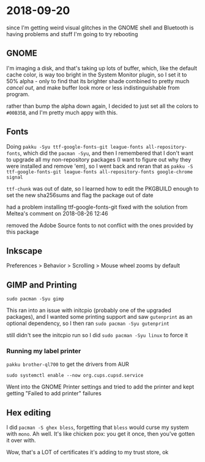 # 2018-09-20

since I'm getting weird visual glitches in the GNOME shell and Bluetooth is having problems and stuff I'm going to try rebooting

## GNOME

I'm imaging a disk, and that's taking up lots of buffer, which, like the default cache color, is way too bright in the System Monitor plugin, so I set it to 50% alpha - only to find that its brighter shade combined to pretty much *cancel out*, and make buffer look more or less indistinguishable from program.

rather than bump the alpha down again, I decided to just set all the colors to `#00B35B`, and I'm pretty much appy with this.

## Fonts

Doing `pakku -Syu ttf-google-fonts-git league-fonts all-repository-fonts`, which did the `pacman -Syu`, and then I remembered that I don't want to upgrade all my non-repository packages (I want to figure out why they were installed and remove 'em), so I went back and reran that as `pakku -S ttf-google-fonts-git league-fonts all-repository-fonts google-chrome signal`

`ttf-chunk` was out of date, so I learned how to edit the PKGBUILD enough to set the new sha256sums and flag the package out of date

had a problem installing ttf-google-fonts-git fixed with the solution from Meltea's comment on 2018-08-26 12:46

removed the Adobe Source fonts to not conflict with the ones provided by this package

## Inkscape

Preferences > Behavior > Scrolling > Mouse wheel zooms by default

## GIMP and Printing

`sudo pacman -Syu gimp`

This ran into an issue with initcpio (probably one of the upgraded packages), and I wanted some printing support and saw `gutenprint` as an optional dependency, so I then ran `sudo pacman -Syu gutenprint`

still didn't see the initcpio run so I did `sudo pacman -Syu linux` to force it

### Running my label printer

`pakku brother-ql700` to get the drivers from AUR

`sudo systemctl enable --now org.cups.cupsd.service`

Went into the GNOME Printer settings and tried to add the printer and kept getting "Failed to add printer" failures

## Hex editing

I did `pacman -S ghex bless`, forgetting that `bless` would curse my system with `mono`. Ah well. It's like chicken pox: you get it once, then you've gotten it over with.

Wow, that's a LOT of certificates it's adding to my trust store, ok
